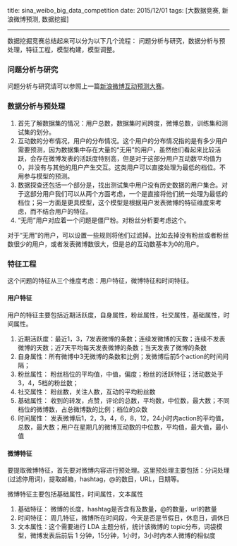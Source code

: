 title: sina_weibo_big_data_competition
date: 2015/12/01
tags: [大数据竞赛, 新浪微博预测, 数据挖掘]

----

数据挖掘竞赛总结起来可以分为以下几个流程： 问题分析与研究，数据分析与预处理，特征工程，模型构建，模型调整。

<!-- more -->

### 问题分析与研究
问题分析与研究请可以参照上一篇[新浪微博互动预测大赛](http://lemondy.github.io/2015/09/08/%E6%96%B0%E6%B5%AA%E5%BE%AE%E5%8D%9A%E4%BA%92%E5%8A%A8%E9%A2%84%E6%B5%8B%E5%A4%A7%E8%B5%9B/)。

### 数据分析与预处理
1. 首先了解数据集的情况：用户总数，数据集时间跨度，微博总数，训练集和测试集的划分。
2. 互动数的分布情况，用户的分布情况。这个用户的分布情况指的是有多少用户需要预测，因为数据集中存在大量的“无用”的用户，虽然他们看起来比较活跃，会存在微博发表的活跃度特别高，但是对于这部分用户互动数平均值为0，并没有与其他的用户产生交互。这类用户可以直接处理为最低的档位。不用参与模型的预测。
3. 数据探查还包括一个部分是，找出测试集中用户没有历史数据的用户集合。对于这部分用户我们可以从两个方面考虑，一个是直接将他们统一处理为最低的档位；另一方面是更具模型，这个模型是根据用户发表微博的特征维度来考虑，而不结合用户的特征。
4. “无用”用户对应着一个问题是僵尸粉。对粉丝分析要考虑这个。

对于“无用”的用户，可以设置一些规则将他们过滤掉。比如去掉没有粉丝或者粉丝数很少的用户，或者发表微博数很大，但是总的互动数基本为0的用户。

### 特征工程
这个问题的特征从三个维度考虑：用户特征，微博特征和时间特征。

#### 用户特征
用户的特征主要包括近期活跃度，自身属性，粉丝属性，社交属性，基础属性，时间属性。

1. 近期活跃度：最近1，3，7发表微博的条数；连续发微博的天数；连续不发表微博的天数；近7天平均每天发表微博的条数；当天发表了微博的条数
2. 自身属性：所有微博中3无微博的条数和比例；发微博后前5个action的时间间隔；
3. 粉丝属性： 粉丝档位的平均值，中值，偏度；粉丝的活跃特征；活动数处于3，4，5档的粉丝数；
4. 社交属性： 粉丝数，关注人数，互动的平均粉丝数
5. 基础属性： 收到的转发，点赞，评论的总数，平均数，中位数，最大数；不同档位的微博数，占总微博数的比例；档位的众数
6. 时间属性： 发表微博后1，2，3，4，6，8，12，24小时内action的平均值，总数，最大数；用户在星期几的微博互动数的中位数，平均值，最大值，最小值

#### 微博特征
要提取微博特征，首先要对微博内容进行预处理。这里预处理主要包括：分词处理(过滤停用词)，提取邮箱，hashtag，@的数目，URL，日期等。

微博特征主要包括基础属性，时间属性，文本属性

1. 基础特征： 微博的长度，hashtag是否含有及数量，@的数量，url的数量
2. 时间特征： 周几特征，微博所在时间段，今天是否是节假日，休息日，调休日
3.  文本属性：这个需要进行 LDA 主题分析，统计该微博的 topic分布，词袋模型，微博发表后前后 1 分钟，15分钟，1小时，3小时内本人微博的相似度



